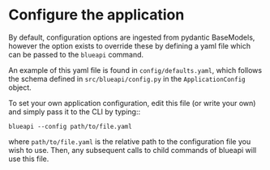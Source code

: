 # Configure the application

By default, configuration options are ingested from pydantic BaseModels,
however the option exists to override these by defining a yaml file which
can be passed to the `blueapi` command.

An example of this yaml file is found in `config/defaults.yaml`, which follows
the schema defined in `src/blueapi/config.py` in the `ApplicationConfig` 
object.

To set your own application configuration, edit this file (or write your own)
and simply pass it to the CLI by typing::

``` blueapi --config path/to/file.yaml ```

where `path/to/file.yaml` is the relative path to the configuration file you
wish to use. Then, any subsequent calls to child commands of blueapi will
use this file.
